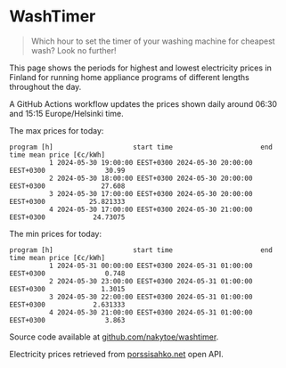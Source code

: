 
# WashTimer

> Which hour to set the timer of your washing machine for cheapest wash? Look no further!

This page shows the periods for highest and lowest electricity prices in Finland 
for running home appliance programs of different lengths throughout the day. 

A GitHub Actions workflow updates the prices shown daily around 06:30 and 15:15 Europe/Helsinki time.

The max prices for today:

	program [h]                    start time                      end time mean price [€c/kWh]
	          1 2024-05-30 19:00:00 EEST+0300 2024-05-30 20:00:00 EEST+0300               30.99
	          2 2024-05-30 18:00:00 EEST+0300 2024-05-30 20:00:00 EEST+0300              27.608
	          3 2024-05-30 17:00:00 EEST+0300 2024-05-30 20:00:00 EEST+0300           25.821333
	          4 2024-05-30 17:00:00 EEST+0300 2024-05-30 21:00:00 EEST+0300            24.73075

The min prices for today:

	program [h]                    start time                      end time mean price [€c/kWh]
	          1 2024-05-31 00:00:00 EEST+0300 2024-05-31 01:00:00 EEST+0300               0.748
	          2 2024-05-30 23:00:00 EEST+0300 2024-05-31 01:00:00 EEST+0300              1.3015
	          3 2024-05-30 22:00:00 EEST+0300 2024-05-31 01:00:00 EEST+0300            2.631333
	          4 2024-05-30 21:00:00 EEST+0300 2024-05-31 01:00:00 EEST+0300               3.863


Source code available at [github.com/nakytoe/washtimer](https://github.com/nakytoe/washtimer).

Electricity prices retrieved from [porssisahko.net](https://porssisahko.net/api) open API.
